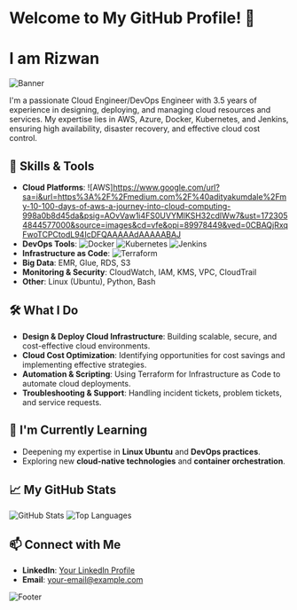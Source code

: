 # Welcome to My GitHub Profile! 👋
# I am Rizwan
![Banner](https://your-image-url.com/banner.png)

I'm a passionate Cloud Engineer/DevOps Engineer with 3.5 years of experience in designing, deploying, and managing cloud resources and services. My expertise lies in AWS, Azure, Docker, Kubernetes, and Jenkins, ensuring high availability, disaster recovery, and effective cloud cost control.

## 🔧 Skills & Tools
  - **Cloud Platforms**: ![AWS]https://www.google.com/url?sa=i&url=https%3A%2F%2Fmedium.com%2F%40adityakumdale%2Fmy-10-100-days-of-aws-a-journey-into-cloud-computing-998a0b8d45da&psig=AOvVaw1i4FS0UVYMlKSH32cdlWw7&ust=1723054844577000&source=images&cd=vfe&opi=89978449&ved=0CBAQjRxqFwoTCPCtodL94IcDFQAAAAAdAAAAABAJ
- **DevOps Tools**: ![Docker](https://img.shields.io/badge/Docker-2496ED?style=for-the-badge&logo=docker&logoColor=white) ![Kubernetes](https://img.shields.io/badge/Kubernetes-326CE5?style=for-the-badge&logo=kubernetes&logoColor=white) ![Jenkins](https://img.shields.io/badge/Jenkins-D24939?style=for-the-badge&logo=jenkins&logoColor=white)
- **Infrastructure as Code**: ![Terraform](https://img.shields.io/badge/Terraform-7B42BC?style=for-the-badge&logo=terraform&logoColor=white)
- **Big Data**: EMR, Glue, RDS, S3
- **Monitoring & Security**: CloudWatch, IAM, KMS, VPC, CloudTrail
- **Other**: Linux (Ubuntu), Python, Bash

## 🛠️ What I Do
- **Design & Deploy Cloud Infrastructure**: Building scalable, secure, and cost-effective cloud environments.
- **Cloud Cost Optimization**: Identifying opportunities for cost savings and implementing effective strategies.
- **Automation & Scripting**: Using Terraform for Infrastructure as Code to automate cloud deployments.
- **Troubleshooting & Support**: Handling incident tickets, problem tickets, and service requests.

## 🌱 I'm Currently Learning
- Deepening my expertise in **Linux Ubuntu** and **DevOps practices**.
- Exploring new **cloud-native technologies** and **container orchestration**.

## 📈 My GitHub Stats
![GitHub Stats](https://github-readme-stats.vercel.app/api?username=your-github-username&show_icons=true&theme=radical)
![Top Languages](https://github-readme-stats.vercel.app/api/top-langs/?username=your-github-username&layout=compact&theme=radical)

## 📫 Connect with Me
- **LinkedIn**: [Your LinkedIn Profile](https://www.linkedin.com/in/your-profile/)
- **Email**: your-email@example.com

![Footer](https://your-image-url.com/footer.png)

